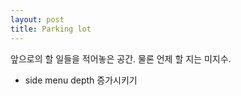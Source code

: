 ```yaml
---
layout: post
title: Parking lot
---
```

<div class="message">
  앞으로의 할 일들을 적어놓은 공간. 물론 언제 할 지는 미지수.
</div>

- side menu depth 증가시키기
